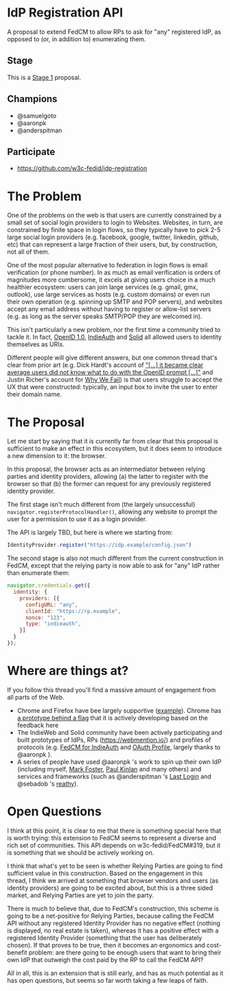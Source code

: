 # IdP Registration API

A proposal to extend FedCM to allow RPs to ask for "any" registered IdP, as opposed to (or, in addition to) enumerating them.

## Stage

This is a [Stage 1](https://github.com/w3c-fedid/Administration/blob/main/proposals-CG-WG.md) proposal.

## Champions

- @samuelgoto
- @aaronpk
- @anderspitman

## Participate
- https://github.com/w3c-fedid/idp-registration

# The Problem

One of the problems on the web is that users are currently constrained by a small set of social login providers to login to Websites. Websites, in turn, are constrained by finite space in login flows, so they typically have to pick 2-5 large social login providers (e.g. facebook, google, twitter, linkedin, github, etc) that can represent a large fraction of their users, but, by construction, not all of them.

One of the most popular alternative to federation in login flows is email verification (or phone number). In as much as email verification is orders of magnitudes more cumbersome, it excels at giving users choice in a much healthier ecosystem: users can join large services (e.g. gmail, gmx, outlook), use large services as hosts (e.g. custom domains) or even run their own operation (e.g. spinning up SMTP and POP servers), and websites accept any email address without having to register or allow-list servers (e.g. as long as the server speaks SMTP/POP they are welcomed in).

This isn't particularly a new problem, nor the first time a community tried to tackle it. In fact, [OpenID 1.0](https://x.com/samuelgoto/status/1745147272055390295), [IndieAuth](https://indieweb.org/IndieAuth) and [Solid](https://solid.github.io/webid-profile/) all allowed users to identity themselves as URIs.

 Different people will give different answers, but one common thread that's clear from prior art (e.g. Dick Hardt's account of ["[...] it became clear average users did not know what to do with the OpenID prompt [...]"](https://x.com/DickHardt/status/1735056737844220279) and Justin Richer's account for [Why We Fail](https://x.com/justin__richer/status/1778681191693947078)) is that users struggle to accept the UX that were constructed: typically, an input box to invite the user to enter their domain name.

# The Proposal

Let me start by saying that it is currently far from clear that this proposal is sufficient to make an effect in this ecosystem, but it does seem to introduce a new dimension to it: the browser.

In this proposal, the browser acts as an intermediator between relying parties and identity providers, allowing (a) the latter to register with the browser so that (b) the former can request for any previously registered identity provider.

The first stage isn't much different from (the largely unsuccessful) `navigator.registerProtocolHandler()`, allowing any website to prompt the user for a permission to use it as a login provider. 

The API is largely TBD, but here is where we starting from:

```javascript
IdentityProvider.register("https://idp.example/config.json")
``` 

The second stage is also not much different from the current construction in FedCM, except that the relying party is now able to ask for "any" IdP rather than enumerate them:

```javascript
navigator.credentials.get({
  identity: {
    providers: [{
      configURL: "any",
      clientId: "https://rp.example",
      nonce: "123",
      type: "indieauth",
    }]
  }
});
```

# Where are things at?

If you follow this thread you'll find a massive amount of engagement from all parts of the Web.

* Chrome and Firefox have bee largely supportive ([example](https://github.com/fedidcg/FedCM/issues/240#issuecomment-1335421460)). Chrome has [a prototype behind a flag](https://github.com/fedidcg/FedCM/issues/240#issuecomment-2004650817) that it is actively developing based on the feedback here
* The IndieWeb and Solid community have been actively participating and built prototypes of IdPs, RPs (https://webmention.io/) and profiles of protocols (e.g. [FedCM for IndieAuth](https://indieweb.org/FedCM_for_IndieAuth) and [OAuth Profile](https://github.com/fedidcg/FedCM/issues/599), largely thanks to @aaronpk ).
* A series of people have used @aaronpk 's work to spin up their own IdP (including myself, [Mark Foster](https://x.com/mfosterio/status/1793354610477785179), [Paul Kinlan](https://x.com/Paul_Kinlan/status/1793947618831114685) and many others) and services and frameworks (such as @anderspitman 's [Last Login](https://github.com/fedidcg/FedCM/issues/240#issuecomment-2156057182) and @sebadob 's [reathy](https://github.com/fedidcg/FedCM/issues/240#issuecomment-2136023482)).

# Open Questions

I think at this point, it is clear to me that there is something special here that is worth trying: this extension to FedCM seems to represent a diverse and rich set of communities. This API depends on w3c-fedid/FedCM#319, but it is something that we should be actively working on.

I think that what's yet to be seen is whether Relying Parties are going to find sufficient value in this construction. Based on the engagement in this thread, I think we arrived at something that browser vendors and users (as identity providers) are going to be excited about, but this is a three sided market, and Relying Parties are yet to join the party. 

There is much to believe that, due to FedCM's construction, this scheme is going to be a net-positive for Relying Parties, because calling the FedCM API without any registered Identity Provider has no negative effect (nothing is displayed, no real estate is taken), whereas it has a positive effect with a registered Identity Provider (something that the user has deliberately chosen). If that proves to be true, then it becomes an ergonomics and cost-benefit problem: are there going to be enough users that want to bring their own IdP that outweigh the cost paid by the RP to call the FedCM API?

All in all, this is an extension that is still early, and has as much potential as it has open questions, but seems so far worth taking a few leaps of faith.
